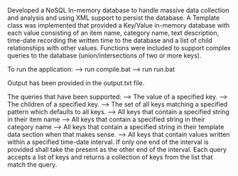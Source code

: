 Developed a NoSQL In-memory database to handle massive data collection and analysis and using XML support to persist the
database. A Template class was implemented that provided a Key/Value in-memory database with each value consisting of an item name,
category name, text description, time-date recording the written time to the database and a list of child relationships with other values.
Functions were included to support complex queries to the database (union/intersections of two or more keys).

To run the application: 
--> run compile.bat
--> run run.bat


Output has been provided in the output.txt file. 

The queries that have been supported: 
--> The value of a specified key.
--> The children of a specified key.
--> The set of all keys matching a specified pattern which defaults to all keys.
--> All keys that contain a specified string in their item name
--> All keys that contain a specified string in their category name
--> All keys that contain a specified string in their template data section when that makes sense.
--> All keys that contain values written within a specified time-date interval. If only one end of the interval is provided shall take the present as the other end of the interval.
Each query accepts a list of keys and returns a collection of keys from the list that match the query.